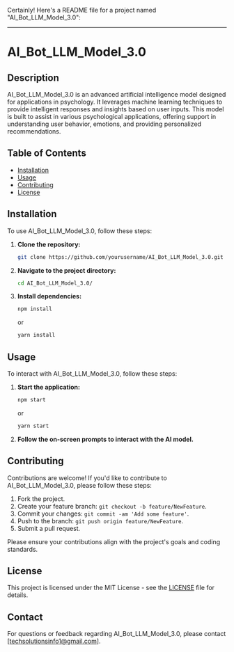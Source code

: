 Certainly! Here's a README file for a project named "AI_Bot_LLM_Model_3.0":

---

# AI_Bot_LLM_Model_3.0

## Description
AI_Bot_LLM_Model_3.0 is an advanced artificial intelligence model designed for applications in psychology. It leverages machine learning techniques to provide intelligent responses and insights based on user inputs. This model is built to assist in various psychological applications, offering support in understanding user behavior, emotions, and providing personalized recommendations.

## Table of Contents
- [Installation](#installation)
- [Usage](#usage)
- [Contributing](#contributing)
- [License](#license)

## Installation
To use AI_Bot_LLM_Model_3.0, follow these steps:

1. **Clone the repository:**
   ```sh
   git clone https://github.com/yourusername/AI_Bot_LLM_Model_3.0.git
   ```
2. **Navigate to the project directory:**
   ```sh
   cd AI_Bot_LLM_Model_3.0/
   ```
3. **Install dependencies:**
   ```sh
   npm install
   ```
   or
   ```sh
   yarn install
   ```

## Usage
To interact with AI_Bot_LLM_Model_3.0, follow these steps:

1. **Start the application:**
   ```sh
   npm start
   ```
   or
   ```sh
   yarn start
   ```
2. **Follow the on-screen prompts to interact with the AI model.**

## Contributing
Contributions are welcome! If you'd like to contribute to AI_Bot_LLM_Model_3.0, please follow these steps:

1. Fork the project.
2. Create your feature branch: `git checkout -b feature/NewFeature`.
3. Commit your changes: `git commit -am 'Add some feature'`.
4. Push to the branch: `git push origin feature/NewFeature`.
5. Submit a pull request.

Please ensure your contributions align with the project's goals and coding standards.

## License
This project is licensed under the MIT License - see the [LICENSE](LICENSE) file for details.

## Contact
For questions or feedback regarding AI_Bot_LLM_Model_3.0, please contact [techsolutionsinfo1@gmail.com].

